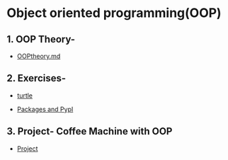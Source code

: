 # Object oriented programming(OOP)

## 1. OOP Theory-

* [OOPtheory.md](https://github.com/priyanka-111-droid/100daysofcode/blob/main/Day016/OOPtheory.md)

## 2. Exercises-
    
* [turtle](https://github.com/priyanka-111-droid/100daysofcode/tree/main/Day016/exercises/turtle)

* [Packages and PypI](https://github.com/priyanka-111-droid/100daysofcode/tree/main/Day016/exercises/python_packages)

## 3. Project- Coffee Machine with OOP

* [Project](https://github.com/priyanka-111-droid/100daysofcode/tree/main/Day016/project)












